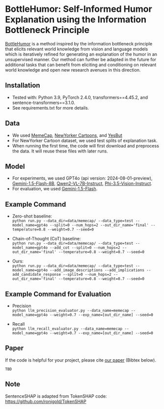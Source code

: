 # BottleHumor: Self-Informed Humor Explanation using the Information Bottleneck Principle
[BottleHumor]() is a method inspired by the information bottleneck principle that elicits relevant world knowledge from vision and language models which is iteratively refined for generating an explanation of the humor in an unsupervised manner. Our method can further be adapted in the future for additional tasks that can benefit from eliciting and conditioning on relevant world knowledge and open new research avenues in this direction.


## Installation

* Tested with: Python 3.9, PyTorch 2.4.0, transformers==4.45.2, and sentence-transformers==3.1.0.
* See requirements.txt for more details.


## Data

* We used [MemeCap](https://github.com/eujhwang/meme-cap), [NewYorker Cartoons](https://huggingface.co/datasets/jmhessel/newyorker_caption_contest), and [YesBut](https://huggingface.co/datasets/bansalaman18/yesbut)
* For NewYorker Cartoon dataset, we used test splits of explanation task.
* When running the first time, the code will first download and preprocess the data. It will reuse these files with later runs.

## Model

* For experiments, we used GPT4o (api version: 2024-08-01-preview), [Gemini-1.5-Flash-8B](https://ai.google.dev/gemini-api/docs/pricing), [Qwen2-VL-7B-Instruct](https://huggingface.co/Qwen/Qwen2-VL-7B-Instruct), [Phi-3.5-Vision-Instruct](https://huggingface.co/microsoft/Phi-3.5-vision-instruct).
* For evaluation, we used [Gemini-1.5-Flash](https://ai.google.dev/gemini-api/docs/pricing).

## Example Command

* Zero-shot baseline: <br />
`python run.py --data_dir=data/memecap/ --data_type=test --model_name=gpt4o --split=0 --num_hops=2 --out_dir_name='final' --temperature=0.8 --weight=0.7 --seed=0`

* Chain-of-Thought (CoT) baseline: <br />
`python run.py --data_dir=data/memecap/ --data_type=test --model_name=gpt4o --add_cot --split=0 --num_hops=2 --out_dir_name='final' --temperature=0.8 --weight=0.7 --seed=0`

* Ours: <br />
`python run.py --data_dir=data/memecap/ --data_type=test --model_name=gpt4o --add_image_descriptions --add_implications --add_candidate_response --split=0 --num_hops=2 --out_dir_name='final' --temperature=0.8 --weight=0.7 --seed=0`


## Example Command for Evaluation

* Precision <br />
`python llm_precision_evaluator.py --data_name=memecap --model_name=gpt4o --weight=0.7 --exp_name=[out_dir_name] --seed=0`

* Recall <br />
`python llm_recall_evaluator.py --data_name=memecap --model_name=gpt4o --weight=0.7 --exp_name=[out_dir_name] --seed=0`

## Paper

If the code is helpful for your project, please cite [our paper]() (Bibtex below).
```
TBD
```

## Note

SentenceSHAP is adapted from TokenSHAP code: https://github.com/ronigold/TokenSHAP
